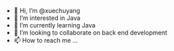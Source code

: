 - 👋 Hi, I’m @xuechuyang
- 👀 I’m interested in Java
- 🌱 I’m currently learning Java
- 💞️ I’m looking to collaborate on back end development
- 📫 How to reach me ...

<!---
xuechuyang/xuechuyang is a ✨ special ✨ repository because its `README.md` (this file) appears on your GitHub profile.
You can click the Preview link to take a look at your changes.
--->
